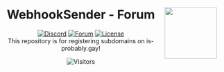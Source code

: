 <center><img src="https://camo.githubusercontent.com/be90f9c245b4bbb0e0c5c02fe9f5a763dbe0344b6babd05f82da4f39d1c69f64/68747470733a2f2f692e70696e696d672e636f6d2f6f726967696e616c732f63392f61392f66612f63396139666133613166643538663730646631613035616465373161653666652e676966" align="right" width="120"/>

# WebhookSender - Forum 
[![Discord](https://img.shields.io/discord/822426820447567872)](https://discord.gg/H3BdTvE2K2) [![Forum](https://img.shields.io/badge/Forum-in_Issues-red)](https://github.com/webhooksender/forum/issues) [![License](https://img.shields.io/badge/License-MIT-white)](https://github.com/webhooksender/forum/lisence)
<br>
This repository is for registering subdomains on is-probably.gay!

![Visitors](https://count.getloli.com/get/@a)
</center>
